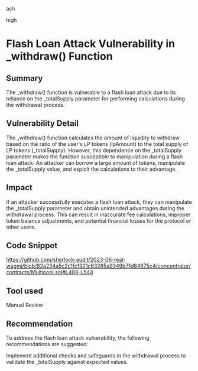 ash

high

# Flash Loan Attack Vulnerability in _withdraw() Function

## Summary
The _withdraw() function is vulnerable to a flash loan attack due to its reliance on the _totalSupply parameter for performing calculations during the withdrawal process.

## Vulnerability Detail
The _withdraw() function calculates the amount of liquidity to withdraw based on the ratio of the user's LP tokens (lpAmount) to the total supply of LP tokens (_totalSupply). However, this dependence on the _totalSupply parameter makes the function susceptible to manipulation during a flash loan attack. An attacker can borrow a large amount of tokens, manipulate the _totalSupply value, and exploit the calculations to their advantage.

## Impact
If an attacker successfully executes a flash loan attack, they can manipulate the _totalSupply parameter and obtain unintended advantages during the withdrawal process. This can result in inaccurate fee calculations, improper token balance adjustments, and potential financial losses for the protocol or other users.

## Code Snippet
https://github.com/sherlock-audit/2023-06-real-wagmi/blob/82a234a5c2c1fc1921c63265a9349b71d84675c4/concentrator/contracts/Multipool.sol#L488-L544

## Tool used

Manual Review

## Recommendation
To address the flash loan attack vulnerability, the following recommendations are suggested:

Implement additional checks and safeguards in the withdrawal process to validate the _totalSupply against expected values.